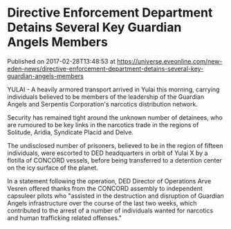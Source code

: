 # Directive Enforcement Department Detains Several Key Guardian Angels Members
Published on 2017-02-28T13:48:53 at https://universe.eveonline.com/new-eden-news/directive-enforcement-department-detains-several-key-guardian-angels-members

YULAI - A heavily armored transport arrived in Yulai this morning, carrying individuals believed to be members of the leadership of the Guardian Angels and Serpentis Corporation's narcotics distribution network.

Security has remained tight around the unknown number of detainees, who are rumoured to be key links in the narcotics trade in the regions of Solitude, Aridia, Syndicate Placid and Delve.

The undisclosed number of prisoners, believed to be in the region of fifteen individuals, were escorted to DED headquarters in orbit of Yulai X by a flotilla of CONCORD vessels, before being transferred to a detention center on the icy surface of the planet.

In a statement following the operation, DED Director of Operations Arve Vesren offered thanks from the CONCORD assembly to independent capsuleer pilots who "assisted in the destruction and disruption of Guardian Angels infrastructure over the course of the last two weeks, which contributed to the arrest of a number of individuals wanted for narcotics and human trafficking related offenses."
